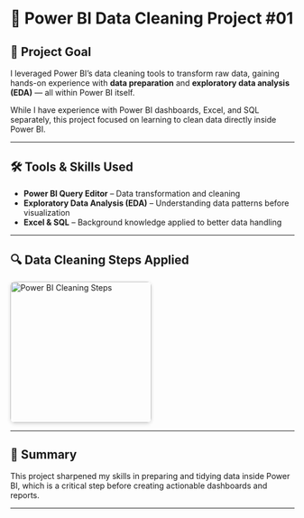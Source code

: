 # 🧹 Power BI Data Cleaning Project #01

## 🎯 Project Goal  
I leveraged Power BI’s data cleaning tools to transform raw data, gaining hands-on experience with **data preparation** and **exploratory data analysis (EDA)** — all within Power BI itself.  

While I have experience with Power BI dashboards, Excel, and SQL separately, this project focused on learning to clean data directly inside Power BI.

---

## 🛠️ Tools & Skills Used  
- **Power BI Query Editor** – Data transformation and cleaning  
- **Exploratory Data Analysis (EDA)** – Understanding data patterns before visualization  
- **Excel & SQL** – Background knowledge applied to better data handling

---

## 🔍 Data Cleaning Steps Applied  

<img src="https://github.com/user-attachments/assets/c38fc5b2-d2ab-4476-aa60-97c10783e89b" alt="Power BI Cleaning Steps" width="250" style="border-radius:8px;box-shadow:0 2px 6px rgba(0,0,0,0.15);" />

---

## 📝 Summary  
This project sharpened my skills in preparing and tidying data inside Power BI, which is a critical step before creating actionable dashboards and reports.

---
